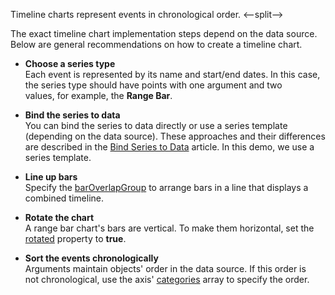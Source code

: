 Timeline charts represent events in chronological order.
<--split-->

The exact timeline chart implementation steps depend on the data source. Below are general recommendations on how to create a timeline chart.
 
- **Choose a series type**      
Each event is represented by its name and start/end dates. In this case, the series type should have points with one argument and two values, for example, the **Range Bar**.

- **Bind the series to data**       
You can bind the series to data directly or use a series template (depending on the data source). These approaches and their differences are described in the [Bind Series to Data](/Documentation/Guide/UI_Components/Chart/Data_Binding/Bind_Series_to_Data/) article. In this demo, we use a series template.

- **Line up bars**      
Specify the [barOverlapGroup](/Documentation/ApiReference/UI_Components/dxChart/Configuration/series/#barOverlapGroup) to arrange bars in a line that displays a combined timeline.

- **Rotate the chart**      
A range bar chart's bars are vertical. To make them horizontal, set the [rotated](/Documentation/ApiReference/UI_Components/dxChart/Configuration/#rotated) property to **true**.

- **Sort the events chronologically**       
Arguments maintain objects' order in the data source. If this order is not chronological, use the axis' [categories](/Documentation/ApiReference/UI_Components/dxChart/Configuration/argumentAxis/#categories) array to specify the order.